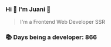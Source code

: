 ### Hi 👋 I&#39;m Juani 🦁

> I&#39;m a Frontend Web Developer SSR

### 📚 Days being a developer: 866
